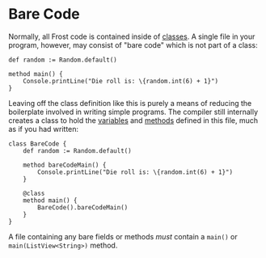 Bare Code
=========

Normally, all Frost code is contained inside of [classes](classes.html). A single file in your
program, however, may consist of "bare code" which is not part of a class:

    def random := Random.default()    

    method main() {
        Console.printLine("Die roll is: \{random.int(6) + 1}")
    }

Leaving off the class definition like this is purely a means of reducing the boilerplate involved in
writing simple programs. The compiler still internally creates a class to hold the
[variables](variables.html) and [methods](methods.html) defined in this file, much as if you had
written:

    class BareCode {
        def random := Random.default()

        method bareCodeMain() {
            Console.printLine("Die roll is: \{random.int(6) + 1}")
        }

        @class
        method main() {
            BareCode().bareCodeMain()
        }
    }

A file containing any bare fields or methods *must* contain a `main()` or `main(ListView<String>)`
method.
